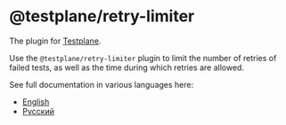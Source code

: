 # @testplane/retry-limiter

The plugin for [Testplane](https://github.com/gemini-testing/testplane).

Use the `@testplane/retry-limiter` plugin to limit the number of retries of failed tests, as well as the time during which retries are allowed.

See full documentation in various languages here:
* [English](./docs/en/retry-limiter.md)
* [Русский](./docs/ru/retry-limiter.md)
